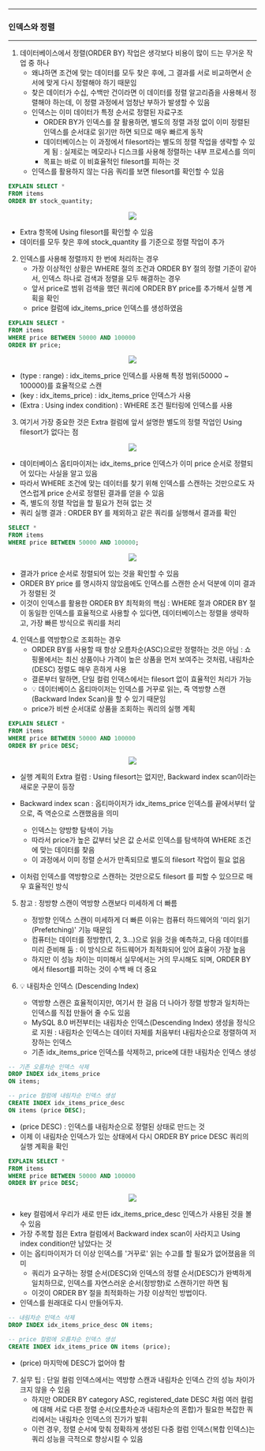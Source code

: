 -----
### 인덱스와 정렬
-----
1. 데이터베이스에서 정렬(ORDER BY) 작업은 생각보다 비용이 많이 드는 무거운 작업 중 하나
   - 왜냐하면 조건에 맞는 데이터를 모두 찾은 후에, 그 결과를 서로 비교하면서 순서에 맞게 다시 정렬해야 하기 때문임
   - 찾은 데이터가 수십, 수백만 건이라면 이 데이터를 정렬 알고리즘을 사용해서 정렬해야 하는데, 이 정렬 과정에서 엄청난 부하가 발생할 수 있음
   - 인덱스는 이미 데이터가 특정 순서로 정렬된 자료구조
     + ORDER BY가 인덱스를 잘 활용하면, 별도의 정렬 과정 없이 이미 정렬된 인덱스를 순서대로 읽기만 하면 되므로 매우 빠르게 동작
     + 데이터베이스는 이 과정에서 filesort라는 별도의 정렬 작업을 생략할 수 있게 됨 : 실제로는 메모리나 디스크를 사용해 정렬하는 내부 프로세스를 의미
     + 목표는 바로 이 비효율적인 filesort를 피하는 것
   - 인덱스를 활용하지 않는 다음 쿼리를 보면 filesort를 확인할 수 있음
```sql
EXPLAIN SELECT *
FROM items
ORDER BY stock_quantity;
```
<div align="center">
<img src="https://github.com/user-attachments/assets/76c256fd-feb5-42f4-b6a2-6f6530b78c63">
</div>

   - Extra 항목에 Using filesort를 확인할 수 있음
   - 데이터를 모두 찾은 후에 stock_quantity 를 기준으로 정렬 작업이 추가

2. 인덱스를 사용해 정렬까지 한 번에 처리하는 경우
   - 가장 이상적인 상황은 WHERE 절의 조건과 ORDER BY 절의 정렬 기준이 같아서, 인덱스 하나로 검색과 정렬을 모두 해결하는 경우
   - 앞서 price로 범위 검색을 했던 쿼리에 ORDER BY price를 추가해서 실행 계획을 확인
   - price 컬럼에 idx_items_price 인덱스를 생성하였음
```sql
EXPLAIN SELECT *
FROM items
WHERE price BETWEEN 50000 AND 100000
ORDER BY price;
```
<div align="center">
<img src="https://github.com/user-attachments/assets/00074114-0786-44b5-bc30-49fea04fcd2c">
</div>

   - (type : range) : idx_items_price 인덱스를 사용해 특정 범위(50000 ~ 100000)를 효율적으로 스캔
   - (key : idx_items_price) : idx_items_price 인덱스가 사용
   - (Extra : Using index condition) : WHERE 조건 필터링에 인덱스를 사용

3. 여기서 가장 중요한 것은 Extra 컬럼에 앞서 설명한 별도의 정렬 작업인 Using filesort가 없다는 점
<div align="center">
<img src="https://github.com/user-attachments/assets/39eb4f22-50e0-4685-a40f-db22b92654c7">
</div>

   - 데이터베이스 옵티마이저는 idx_items_price 인덱스가 이미 price 순서로 정렬되어 있다는 사실을 알고 있음
   - 따라서 WHERE 조건에 맞는 데이터를 찾기 위해 인덱스를 스캔하는 것만으로도 자연스럽게 price 순서로 정렬된 결과를 얻을 수 있음
   - 즉, 별도의 정렬 작업을 할 필요가 전혀 없는 것
   - 쿼리 실행 결과 : ORDER BY 를 제외하고 같은 쿼리를 실행해서 결과를 확인
```sql
SELECT *
FROM items
WHERE price BETWEEN 50000 AND 100000;
```
<div align="center">
<img src="https://github.com/user-attachments/assets/fad1dfa2-b2f2-4205-845e-1db2f2b2ef5e">
</div>

   - 결과가 price 순서로 정렬되어 있는 것을 확인할 수 있음
   - ORDER BY price 를 명시하지 않았음에도 인덱스를 스캔한 순서 덕분에 이미 결과가 정렬된 것
   - 이것이 인덱스를 활용한 ORDER BY 최적화의 핵심 : WHERE 절과 ORDER BY 절이 동일한 인덱스를 효율적으로 사용할 수 있다면, 데이터베이스는 정렬을 생략하고, 가장 빠른 방식으로 쿼리를 처리

4. 인덱스를 역방향으로 조회하는 경우
   - ORDER BY를 사용할 때 항상 오름차순(ASC)으로만 정렬하는 것은 아님 : 쇼핑몰에서는 최신 상품이나 가격이 높은 상품을 먼저 보여주는 것처럼, 내림차순(DESC) 정렬도 매우 흔하게 사용
   - 결론부터 말하면, 단일 컬럼 인덱스에서는 filesort 없이 효율적인 처리가 가능
   - 💡 데이터베이스 옵티마이저는 인덱스를 거꾸로 읽는, 즉 역방향 스캔(Backward Index Scan)을 할 수 있기 때문임
   - price가 비싼 순서대로 상품을 조회하는 쿼리의 실행 계획
```sql
EXPLAIN SELECT *
FROM items
WHERE price BETWEEN 50000 AND 100000
ORDER BY price DESC;
```
<div align="center">
<img src="https://github.com/user-attachments/assets/f7a75dad-9b74-4c09-b37d-bd2b03a206ab">
</div>

   - 실행 계획의 Extra 컬럼 : Using filesort는 없지만, Backward index scan이라는 새로운 구문이 등장
   - Backward index scan : 옵티마이저가 idx_items_price 인덱스를 끝에서부터 앞으로, 즉 역순으로 스캔했음을 의미
     + 인덱스는 양방향 탐색이 가능
     + 따라서 price가 높은 값부터 낮은 값 순서로 인덱스를 탐색하여 WHERE 조건에 맞는 데이터를 찾음
     + 이 과정에서 이미 정렬 순서가 만족되므로 별도의 filesort 작업이 필요 없음

   - 이처럼 인덱스를 역방향으로 스캔하는 것만으로도 filesort 를 피할 수 있으므로 매우 효율적인 방식

5. 참고 : 정방향 스캔이 역방향 스캔보다 미세하게 더 빠름
   - 정방향 인덱스 스캔이 미세하게 더 빠른 이유는 컴퓨터 하드웨어의 '미리 읽기(Prefetching)' 기능 때문임
   - 컴퓨터는 데이터를 정방향(1, 2, 3...)으로 읽을 것을 예측하고, 다음 데이터를 미리 준비해 둠 : 이 방식으로 하드웨어가 최적화되어 있어 효율이 가장 높음
   - 하지만 이 성능 차이는 미미해서 실무에서는 거의 무시해도 되며, ORDER BY에서 filesort를 피하는 것이 수백 배 더 중요

6. 💡 내림차순 인덱스 (Descending Index)
   - 역방향 스캔은 효율적이지만, 여기서 한 걸음 더 나아가 정렬 방향과 일치하는 인덱스를 직접 만들어 줄 수도 있음
   - MySQL 8.0 버전부터는 내림차순 인덱스(Descending Index) 생성을 정식으로 지원 : 내림차순 인덱스는 데이터 자체를 처음부터 내림차순으로 정렬하여 저장하는 인덱스
   - 기존 idx_items_price 인덱스를 삭제하고, price에 대한 내림차순 인덱스 생성
```sql
-- 기존 오름차순 인덱스 삭제
DROP INDEX idx_items_price
ON items;

-- price 컬럼에 내림차순 인덱스 생성
CREATE INDEX idx_items_price_desc
ON items (price DESC);
```
   - (price DESC) : 인덱스를 내림차순으로 정렬된 상태로 만드는 것
   - 이제 이 내림차순 인덱스가 있는 상태에서 다시 ORDER BY price DESC 쿼리의 실행 계획을 확인
```sql
EXPLAIN SELECT *
FROM items
WHERE price BETWEEN 50000 AND 100000
ORDER BY price DESC;
```
<div align="center">
<img src="https://github.com/user-attachments/assets/e74813a7-b204-42b9-9d95-b4ae21b072dc">
</div>

   - key 컬럼에서 우리가 새로 만든 idx_items_price_desc 인덱스가 사용된 것을 볼 수 있음
   - 가장 주목할 점은 Extra 컬럼에서 Backward index scan이 사라지고 Using index condition만 남았다는 것
   - 이는 옵티마이저가 더 이상 인덱스를 '거꾸로' 읽는 수고를 할 필요가 없어졌음을 의미
     + 쿼리가 요구하는 정렬 순서(DESC)와 인덱스의 정렬 순서(DESC)가 완벽하게 일치하므로, 인덱스를 자연스러운 순서(정방향)로 스캔하기만 하면 됨
     + 이것이 ORDER BY 절을 최적화하는 가장 이상적인 방법이다.
   - 인덱스를 원래대로 다시 만들어두자.
```sql
-- 내림차순 인덱스 삭제
DROP INDEX idx_items_price_desc ON items;

-- price 컬럼에 오름차순 인덱스 생성
CREATE INDEX idx_items_price ON items (price);
```
   - (price) 마지막에 DESC가 없어야 함

7. 실무 팁 : 단일 컬럼 인덱스에서는 역방향 스캔과 내림차순 인덱스 간의 성능 차이가 크지 않을 수 있음
   - 하지만 ORDER BY category ASC, registered_date DESC 처럼 여러 컬럼에 대해 서로 다른 정렬 순서(오름차순과 내림차순의 혼합)가 필요한 복잡한 쿼리에서는 내림차순 인덱스의 진가가 발휘
   - 이런 경우, 정렬 순서에 맞춰 정확하게 생성된 다중 컬럼 인덱스(복합 인덱스)는 쿼리 성능을 극적으로 향상시킬 수 있음
